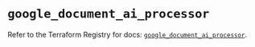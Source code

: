 # `google_document_ai_processor`

Refer to the Terraform Registry for docs: [`google_document_ai_processor`](https://registry.terraform.io/providers/hashicorp/google/5.45.2/docs/resources/document_ai_processor).

